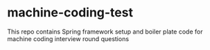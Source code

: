 # machine-coding-test
This repo contains Spring framework setup and boiler plate code for machine coding interview round questions
